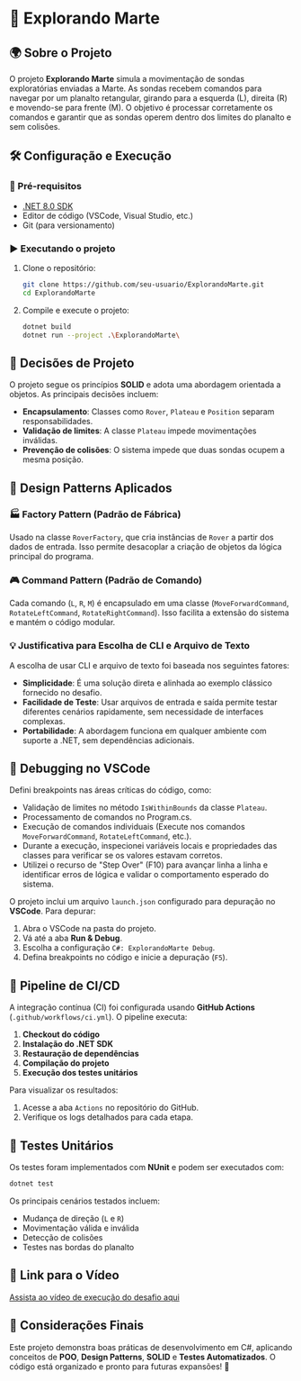 # 🚀 Explorando Marte

## 🌍 Sobre o Projeto

O projeto **Explorando Marte** simula a movimentação de sondas exploratórias enviadas a Marte. As sondas recebem comandos para navegar por um planalto retangular, girando para a esquerda (L), direita (R) e movendo-se para frente (M). O objetivo é processar corretamente os comandos e garantir que as sondas operem dentro dos limites do planalto e sem colisões.

## 🛠️ Configuração e Execução

### 🔧 Pré-requisitos

- [.NET 8.0 SDK](https://dotnet.microsoft.com/en-us/download)
- Editor de código (VSCode, Visual Studio, etc.)
- Git (para versionamento)

### ▶️ Executando o projeto

1. Clone o repositório:
   ```bash
   git clone https://github.com/seu-usuario/ExplorandoMarte.git
   cd ExplorandoMarte
   ```
2. Compile e execute o projeto:
   ```bash
   dotnet build
   dotnet run --project .\ExplorandoMarte\
   ```

## 📐 Decisões de Projeto

O projeto segue os princípios **SOLID** e adota uma abordagem orientada a objetos. As principais decisões incluem:

- **Encapsulamento**: Classes como `Rover`, `Plateau` e `Position` separam responsabilidades.
- **Validação de limites**: A classe `Plateau` impede movimentações inválidas.
- **Prevenção de colisões**: O sistema impede que duas sondas ocupem a mesma posição.

## 🎨 Design Patterns Aplicados

### 🏭 **Factory Pattern** (Padrão de Fábrica)

Usado na classe `RoverFactory`, que cria instâncias de `Rover` a partir dos dados de entrada. Isso permite desacoplar a criação de objetos da lógica principal do programa.

### 🎮 **Command Pattern** (Padrão de Comando)

Cada comando (`L`, `R`, `M`) é encapsulado em uma classe (`MoveForwardCommand`, `RotateLeftCommand`, `RotateRightCommand`). Isso facilita a extensão do sistema e mantém o código modular.

### 💡 **Justificativa para Escolha de CLI e Arquivo de Texto**

A escolha de usar CLI e arquivo de texto foi baseada nos seguintes fatores:

- **Simplicidade**: É uma solução direta e alinhada ao exemplo clássico fornecido no desafio.
- **Facilidade de Teste**: Usar arquivos de entrada e saída permite testar diferentes cenários rapidamente, sem necessidade de interfaces complexas.
- **Portabilidade**: A abordagem funciona em qualquer ambiente com suporte a .NET, sem dependências adicionais.

## 🐞 **Debugging no VSCode**

Defini breakpoints nas áreas críticas do código, como:

- Validação de limites no método `IsWithinBounds` da classe `Plateau`.
- Processamento de comandos no Program.cs.
- Execução de comandos individuais (Execute nos comandos `MoveForwardCommand`, `RotateLeftCommand`, etc.).
- Durante a execução, inspecionei variáveis locais e propriedades das classes para verificar se os valores estavam corretos.
- Utilizei o recurso de "Step Over" (F10) para avançar linha a linha e identificar erros de lógica e validar o comportamento esperado do sistema.

O projeto inclui um arquivo `launch.json` configurado para depuração no **VSCode**. Para depurar:

1. Abra o VSCode na pasta do projeto.
2. Vá até a aba **Run & Debug**.
3. Escolha a configuração `C#: ExplorandoMarte Debug`.
4. Defina breakpoints no código e inicie a depuração (`F5`).

## 🔄 Pipeline de CI/CD

A integração contínua (CI) foi configurada usando **GitHub Actions** (`.github/workflows/ci.yml`). O pipeline executa:

1. **Checkout do código**
2. **Instalação do .NET SDK**
3. **Restauração de dependências**
4. **Compilação do projeto**
5. **Execução dos testes unitários**

Para visualizar os resultados:

1. Acesse a aba `Actions` no repositório do GitHub.
2. Verifique os logs detalhados para cada etapa.

## 🧪 Testes Unitários

Os testes foram implementados com **NUnit** e podem ser executados com:

```bash
dotnet test
```

Os principais cenários testados incluem:

- Mudança de direção (`L` e `R`)
- Movimentação válida e inválida
- Detecção de colisões
- Testes nas bordas do planalto

## 🎥 **Link para o Vídeo**

[Assista ao vídeo de execução do desafio aqui](https://youtu.be/0ncM-dJ2uWQ)

## 📜 Considerações Finais

Este projeto demonstra boas práticas de desenvolvimento em C#, aplicando conceitos de **POO**, **Design Patterns**, **SOLID** e **Testes Automatizados**. O código está organizado e pronto para futuras expansões! 🚀
